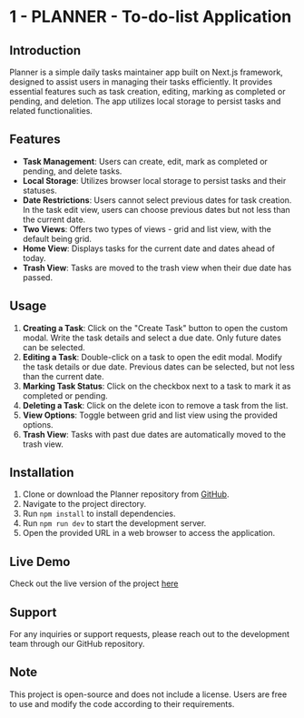 # 1 - PLANNER - To-do-list Application

## Introduction

Planner is a simple daily tasks maintainer app built on Next.js framework, designed to assist users in managing their tasks efficiently. It provides essential features such as task creation, editing, marking as completed or pending, and deletion. The app utilizes local storage to persist tasks and related functionalities.

## Features
- **Task Management**: Users can create, edit, mark as completed or pending, and delete tasks.
- **Local Storage**: Utilizes browser local storage to persist tasks and their statuses.
- **Date Restrictions**: Users cannot select previous dates for task creation. In the task edit view, users can choose previous dates but not less than the current date.
- **Two Views**: Offers two types of views - grid and list view, with the default being grid.
- **Home View**: Displays tasks for the current date and dates ahead of today.
- **Trash View**: Tasks are moved to the trash view when their due date has passed.

## Usage
1. **Creating a Task**: Click on the "Create Task" button to open the custom modal. Write the task details and select a due date. Only future dates can be selected.
2. **Editing a Task**: Double-click on a task to open the edit modal. Modify the task details or due date. Previous dates can be selected, but not less than the current date.
3. **Marking Task Status**: Click on the checkbox next to a task to mark it as completed or pending.
4. **Deleting a Task**: Click on the delete icon to remove a task from the list.
5. **View Options**: Toggle between grid and list view using the provided options.
6. **Trash View**: Tasks with past due dates are automatically moved to the trash view.

## Installation
1. Clone or download the Planner repository from [GitHub](https://github.com/MaitisamY/planner).
2. Navigate to the project directory.
3. Run `npm install` to install dependencies.
4. Run `npm run dev` to start the development server.
5. Open the provided URL in a web browser to access the application.

## Live Demo
Check out the live version of the project [here](https://next-to-do-app-nu.vercel.app)

## Support
For any inquiries or support requests, please reach out to the development team through our GitHub repository.

## Note
This project is open-source and does not include a license. Users are free to use and modify the code according to their requirements.

